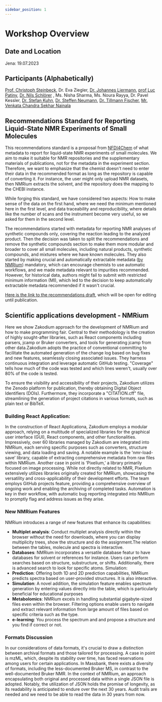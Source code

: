 ```yaml
---
sidebar_position: 1
---
```


# Workshop Overview

## Date and Location
Jena: 19.07.2023

## Participants (Alphabetically)
[Prof. Christoph Steinbeck](https://orcid.org/0000-0001-6966-0814), Dr. Eva Ziegler, [Dr. Johannes Liermann](https://orcid.org/0000-0003-2060-842X), [prof Luc Patiny](https://orcid.org/0000-0002-4943-2643), [Dr. Nils Schlörer](https://orcid.org/0000-0002-0990-9582) ,   Ms. Nisha Sharma, Ms. Noura Rayya, Dr. Pavel Kessler, [Dr. Stefan Kuhn](https://orcid.org/0000-0002-5990-4157), [Dr. Steffen Neumann](https://orcid.org/0000-0002-7899-7192), [Dr. Tillmann Fischer](https://orcid.org/0000-0003-4480-8661), [Mr. Venkata Chandra Sekhar Nainala](https://orcid.org/0000-0002-2564-3243)


## Recommendations Standard for Reporting Liquid-State NMR Experiments of Small Molecules
This recommendations standard is a proposal from [NFDI4Chem](https://www.nfdi4chem.de/) of what metadata to report for liquid-state NMR experiments of small molecules. We aim to make it suitable for NMR repositories and the supplementary materials of publications, not for the metadata in the experiment section. Therefore, we want to emphasize that the chemist doesn't need to enter their data in the recommended format as long as the repository is capable of converting it. For instance, the user might only upload NMR datasets, then NMRium extracts the solvent, and the repository does the mapping to the CHEBI instance.

While forging this standard, we have considered two aspects: How to make sense of the data on the first hand, where we need the minimum mentioned here in the first level, and data traceability and reproducibility, where details like the number of scans and the instrument become very useful, so we asked for them in the second level.

The recommendations started with metadata for reporting NMR analyses of synthetic compounds only, covering the reaction leading to the analyzed product. Then the decision was taken to split the recommendations and remove the synthetic compounds section to make them more modular and broader to cover all small molecules, including natural products, synthetic compounds, and mixtures where we have known molecules. They also started by making crucial and automatically extractable metadata ([by NMRium](https://www.nmrium.org/)) mandatory, which can encourage chemists to use automatic workflows, and we made metadata relevant to impurities recommended. However, for historical data, authors might fail to submit with restricted minimum information (MI), which led to the decision to keep automatically extractable metadata recommended if it wasn't crucial.

[Here is the link to the recommendations draft](https://docs.google.com/document/d/1fPltMeYXRmpCnzSOznekDpavrbIqzrpMyd8plNnrYcU/edit), which will be open for editing until publication.

##  Scientific applications development - NMRium

Here we show Zakodium approach for the development of NMRium and how to make programming fair. Central to their methodology is the creation of highly sought-after libraries, such as React components including parsers, jcamp or Bruker converters, and tools for generating jcamp from other data.Zakodium adopts the practice of conventional committing to facilitate the automated generation of the change log based on bug fixes and new features, seamlessly closing associated issues. They harness continuous integration and leverage automatic GitHub testing. "Coverage" tells how much of the code was tested and which lines weren't, usually over 80% of the code is tested. 

To ensure the visibility and accessibility of their projects, Zakodium utilizes the Zenodo platform for publication, thereby obtaining Digital Object Identifiers (DOIs). Furthermore, they incorporate a "CITATION.cff" file, streamlining the generation of project citations in various formats, such as plain text or BibTeX. 

### Building React Application:

In the construction of React Applicationa, Zakodium employs a modular approach, relying on a multitude of specialized libraries for the graphical user interface (GUI), React components, and other functionalities. Impressively, over 60 libraries managed by Zakodium are integrated into NMRium, each serving specific purposes such as converters, structure viewing, and data loading and saving. A notable example is the 'nmr-load-save' library, capable of extracting comprehensive metadata from raw files within NMRium. Another case in point is 'Pixelium,' a library primarily focused on image processing. While not directly related to NMR, Pixelium extensively utilizes libraries originally created for NMRium, showcasing the versatility and cross-applicability of their development efforts. The team employs GitHub projects feature, providing a comprehensive overview of ongoing work and enabling the archiving of completed tasks. Automation is key in their workflow, with automatic bug reporting integrated into NMRium to promptly flag and address issues as they arise.

### New NMRium Features
NMRium introduces a range of new features that enhance its capabilities:

- **Multiplet analysis**: Conduct multiplet analysis directly within the browser without the need for downloads, where you can display multiplicity trees, show the structure and do the assignment.The relation between the tables, molecule and spectra is interactive.
- **Databases**: NMRium incorporates a versatile database featur to have databases for solvent or references for instance. Users can perform searches based on structure, substructure, or shifts. Additionally, there is advanced search to look for specific atoms.
Simulation:
- **Prediction**: Offering both 1D and 2D prediction capabilities, NMRium predicts spectra based on user-provided structures. It is also interactive. 
- **Simulation**: A novel addition, the simulation feature enables spectrum generation by entering values directly into the table, which is particularly beneficial for educational purposes
- **Metabolomics**: NMRium excels in handling substantial gigabyte-sized files even within the browser. Filtering options enable users to navigate and extract relevant information from large amount of files based on specific criteria such as the type.
- **e-learning**: You process the spectrum and and propose a structure and you find if correct or not.

### Formats Discussion 

In our considerations of data formats, it's crucial to draw a distinction between archival formats and those tailored for processing. A case in point is mzML, which, despite its stability over time, has faced reservations among users for certain applications. In Massbank, there exists a diversity of formats, including the less-documented Bruker MS, in contrast to the well-documented Bruker NMR.
In the context of NMRium, an approach encapsulating both original and processed data within a single JSON file is adopted. Notably, the utilization of JSON holds the promise of longevity, as its readability is anticipated to endure over the next 30 years. Audit trails are needed and we need to be able to read the data in 30 years from now.
